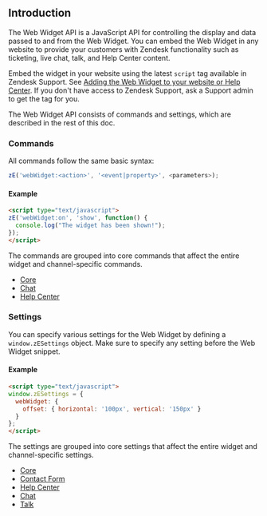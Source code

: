 ## Introduction

The Web Widget API is a JavaScript API for controlling the display and data passed to and from the Web Widget. You can embed the Web Widget in any website to provide your customers with Zendesk functionality such as ticketing, live chat, talk, and Help Center content.

Embed the widget in your website using the latest `script` tag available in Zendesk Support. See [Adding the Web Widget to your website or Help Center](https://support.zendesk.com/hc/en-us/articles/115009522787). If you don't have access to Zendesk Support, ask a Support admin to get the tag for you.

The Web Widget API consists of commands and settings, which are described in the rest of this doc.


### Commands

All commands follow the same basic syntax:

```js
zE('webWidget:<action>', '<event|property>', <parameters>);
```

#### Example

```html
<script type="text/javascript">
zE('webWidget:on', 'show', function() {
  console.log("The widget has been shown!");
});
</script>
```

The commands are grouped into core commands that affect the entire widget and channel-specific commands.

* [Core](./core#commands)
* [Chat](./chat#commands)
* [Help Center](./help_center#commands)


### Settings

You can specify various settings for the Web Widget by defining a `window.zESettings` object. Make sure to specify any setting before the Web Widget snippet.

#### Example

```html
<script type="text/javascript">
window.zESettings = {
  webWidget: {
    offset: { horizontal: '100px', vertical: '150px' }
  }
};
</script>
```

The settings are grouped into core settings that affect the entire widget and channel-specific settings.

* [Core](./core#settings)
* [Contact Form](./contact_form#settings)
* [Help Center](./help_center#settings)
* [Chat](./chat#settings)
* [Talk](./talk#settings)
